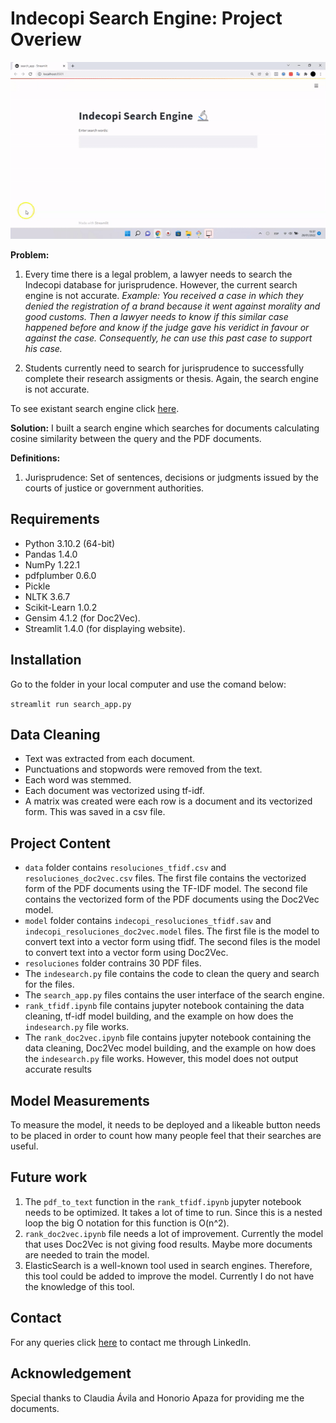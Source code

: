 # Indecopi Search Engine: Project Overiew

![Search Engine GIF](demo.gif)

**Problem:**
1. Every time there is a legal problem, a lawyer needs to search the Indecopi database for jurisprudence. However, the current search engine is not accurate. *Example: You received a case in which they denied the registration of a brand because it went against morality and good customs. Then a lawyer needs to know if this similar case happened before and know if the judge gave his veridict in favour or against the case. Consequently, he can use this past case to support his case.*

2. Students currently need to search for jurisprudence to successfully complete their research assigments or thesis. Again, the search engine is not accurate.

To see existant search engine click [here](https://servicio.indecopi.gob.pe/buscadorResoluciones/).

**Solution:**
I built a search engine which searches for documents calculating cosine similarity between the query and the PDF documents. 

**Definitions:**
1. Jurisprudence: Set of sentences, decisions or judgments issued by the courts of justice or government authorities.

## Requirements

* Python 3.10.2 (64-bit)
* Pandas 1.4.0
* NumPy 1.22.1
* pdfplumber 0.6.0
* Pickle 
* NLTK 3.6.7
* Scikit-Learn 1.0.2
* Gensim 4.1.2 (for Doc2Vec).
* Streamlit 1.4.0 (for displaying website).

## Installation
Go to the folder in your local computer and use the comand below:

`streamlit run search_app.py`

## Data Cleaning

* Text was extracted from each document.
* Punctuations and stopwords were removed from the text. 
* Each word was stemmed.
* Each document was vectorized using tf-idf.
* A matrix was created were each row is a document and its vectorized form. This was saved in a csv file.

## Project Content

* `data` folder contains `resoluciones_tfidf.csv` and `resoluciones_doc2vec.csv` files. The first file contains the vectorized form of the PDF documents using the TF-IDF model. The second file contains the vectorized form of the PDF documents using the Doc2Vec model.
* `model` folder contains `indecopi_resoluciones_tfidf.sav` and `indecopi_resoluciones_doc2vec.model` files. The first file is the model to convert text into a vector form using tfidf. The second files is the model to convert text into a vector form using Doc2Vec.
* `resoluciones` folder contrains 30 PDF files. 
* The `indesearch.py` file contains the code to clean the query and search for the files.
* The `search_app.py` files contains the user interface of the search engine. 
* `rank_tfidf.ipynb` file contains jupyter notebook containing the data cleaning, tf-idf model building, and the example on how does the `indesearch.py` file works. 
* The `rank_doc2vec.ipynb` file contains jupyter notebook containing the data cleaning, Doc2Vec model building, and the example on how does the `indesearch.py` file works. However, this model does not output accurate results 


## Model Measurements

To measure the model, it needs to be deployed and a likeable button needs to be placed in order to count how many people feel that their searches are useful. 

## Future work

1. The `pdf_to_text` function in the `rank_tfidf.ipynb` jupyter notebook needs to be optimized. It takes a lot of time to run. Since this is a nested loop the big O notation for this function is O(n^2).
2. `rank_doc2vec.ipynb` file needs a lot of improvement. Currently the model that uses Doc2Vec is not giving food results. Maybe more documents are needed to train the model. 
3. ElasticSearch is a well-known tool used in search engines. Therefore, this tool could be added to improve the model. Currently I do not have the knowledge of this tool. 


## Contact

For any queries click [here](https://www.linkedin.com/in/danielvillanuevanunez/) to contact me through LinkedIn. 

## Acknowledgement

Special thanks to Claudia Ávila and Honorio Apaza for providing me the documents.







